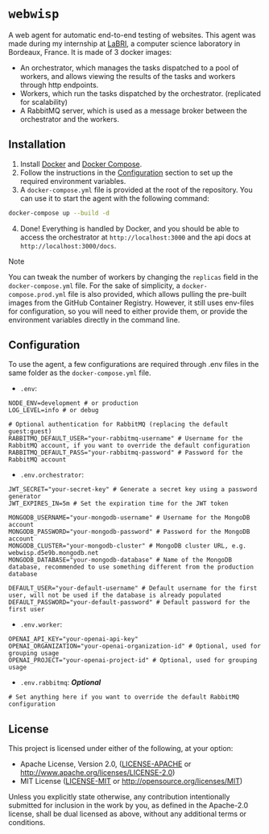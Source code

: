 # `webwisp`

A web agent for automatic end-to-end testing of websites.
This agent was made during my internship at [LaBRI](https://www.labri.fr/), a computer science laboratory in Bordeaux, France.
It is made of 3 docker images:

-   An orchestrator, which manages the tasks dispatched to a pool of workers, and allows viewing the results of the tasks and workers through http endpoints.
-   Workers, which run the tasks dispatched by the orchestrator. (replicated for scalability)
-   A RabbitMQ server, which is used as a message broker between the orchestrator and the workers.

## Installation

1. Install [Docker](https://docs.docker.com/get-docker/) and [Docker Compose](https://docs.docker.com/compose/install/).
2. Follow the instructions in the [Configuration](#configuration) section to set up the required environment variables.
3. A `docker-compose.yml` file is provided at the root of the repository. You can use it to start the agent with the following command:

```sh
docker-compose up --build -d
```

4. Done! Everything is handled by Docker, and you should be able to access the orchestrator at `http://localhost:3000` and the api docs at `http://localhost:3000/docs`.

> [!NOTE]
> You can tweak the number of workers by changing the `replicas` field in the `docker-compose.yml` file.
> For the sake of simplicity, a `docker-compose.prod.yml` file is also provided, which allows pulling the pre-built images from the GitHub Container Registry.
> However, it still uses env-files for configuration, so you will need to either provide them, or provide the environment variables directly in the command line.

## Configuration

To use the agent, a few configurations are required through .env files in the same folder as the `docker-compose.yml` file.

-   `.env`:

```env
NODE_ENV=development # or production
LOG_LEVEL=info # or debug

# Optional authentication for RabbitMQ (replacing the default guest:guest)
RABBITMQ_DEFAULT_USER="your-rabbitmq-username" # Username for the RabbitMQ account, if you want to override the default configuration
RABBITMQ_DEFAULT_PASS="your-rabbitmq-password" # Password for the RabbitMQ account
```

-   `.env.orchestrator`:

```env
JWT_SECRET="your-secret-key" # Generate a secret key using a password generator
JWT_EXPIRES_IN=5m # Set the expiration time for the JWT token

MONGODB_USERNAME="your-mongodb-username" # Username for the MongoDB account
MONGODB_PASSWORD="your-mongodb-password" # Password for the MongoDB account
MONGODB_CLUSTER="your-mongodb-cluster" # MongoDB cluster URL, e.g. webwisp.d5e9b.mongodb.net
MONGODB_DATABASE="your-mongodb-database" # Name of the MongoDB database, recommended to use something different from the production database

DEFAULT_USER="your-default-username" # Default username for the first user, will not be used if the database is already populated
DEFAULT_PASSWORD="your-default-password" # Default password for the first user
```

-   `.env.worker`:

```env
OPENAI_API_KEY="your-openai-api-key"
OPENAI_ORGANIZATION="your-openai-organization-id" # Optional, used for grouping usage
OPENAI_PROJECT="your-openai-project-id" # Optional, used for grouping usage
```

-   `.env.rabbitmq`: **_Optional_**

```env
# Set anything here if you want to override the default RabbitMQ configuration
```

## License

This project is licensed under either of the following, at your option:

-   Apache License, Version 2.0, ([LICENSE-APACHE](LICENSE-APACHE) or http://www.apache.org/licenses/LICENSE-2.0)
-   MIT License ([LICENSE-MIT](LICENSE-MIT) or http://opensource.org/licenses/MIT)

Unless you explicitly state otherwise, any contribution intentionally submitted for inclusion in the work by you,
as defined in the Apache-2.0 license, shall be dual licensed as above, without any additional terms or conditions.
